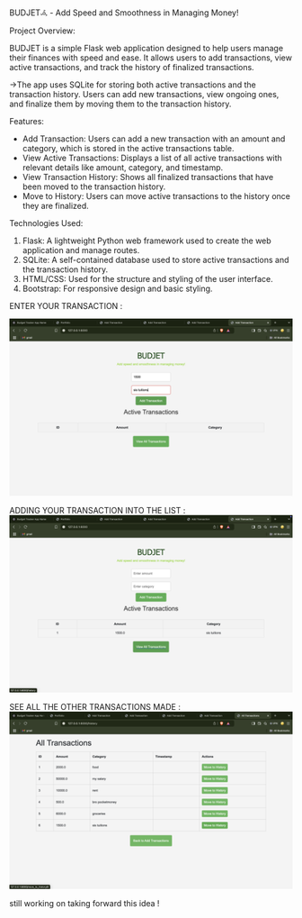 BUDJET𖥂 - Add Speed and Smoothness in Managing Money!

Project Overview:

BUDJET is a simple Flask web application designed to help users manage their finances with speed and ease. It allows users to add transactions, view active transactions, and track the history of finalized transactions.

->The app uses SQLite for storing both active transactions and the transaction history. Users can add new transactions, view ongoing ones, and finalize them by moving them to the transaction history.

Features:
* Add Transaction: Users can add a new transaction with an amount and category, which is stored in the active transactions table.
* View Active Transactions: Displays a list of all active transactions with relevant details like amount, category, and timestamp.
* View Transaction History: Shows all finalized transactions that have been moved to the transaction history.
* Move to History: Users can move active transactions to the history once they are finalized.


Technologies Used:
1. Flask: A lightweight Python web framework used to create the web application and manage routes.
2. SQLite: A self-contained database used to store active transactions and the transaction history.
3. HTML/CSS: Used for the structure and styling of the user interface.
4. Bootstrap: For responsive design and basic styling.

ENTER YOUR TRANSACTION : 

![myimage](https://github.com/lakshmitulasimandala/BUDJET/blob/main/enter_trns.jpg?raw=true)


ADDING YOUR TRANSACTION INTO THE LIST : 
![myimage2](https://github.com/lakshmitulasimandala/BUDJET/blob/main/add_trns.jpg?raw=true)

SEE ALL THE OTHER TRANSACTIONS MADE :
![myimage3](https://github.com/lakshmitulasimandala/BUDJET/blob/main/all_trns.jpg?raw=true)



still working on taking forward this idea !
